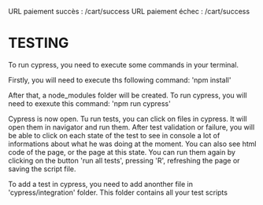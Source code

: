 URL paiement succès : /cart/success
URL paiement échec : /cart/success

# TESTING
To run cypress, you need to execute some commands in your terminal.

Firstly, you will need to execute ths following command:
'npm install'

After that, a node_modules folder will be created.
To run cypress, you will need to exexute this command:
'npm run cypress'

Cypress is now open.
Tu run tests, you can click on files in cypress. It will open them in navigator and run them.
After test validation or failure, you will be able to click on each state of the test to see in console a lot of informations
about what he was doing at the moment. You can also see html code of the page, or the page at this state.
You can run them again by clicking on the button 'run all tests', pressing 'R', refreshing the page or saving the script file.

To add a test in cypress, you need to add anonther file in 'cypress/integration' folder.
This folder contains all your test scripts